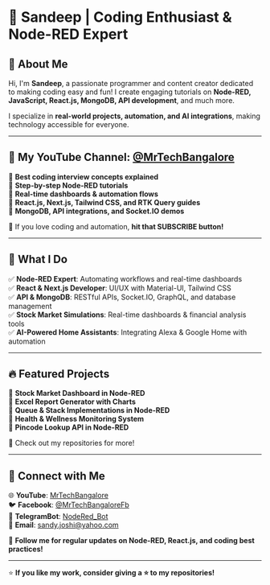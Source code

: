 # 🚀 Sandeep | Coding Enthusiast & Node-RED Expert  

## 📌 About Me  
Hi, I'm **Sandeep**, a passionate programmer and content creator dedicated to making coding easy and fun! I create engaging tutorials on **Node-RED, JavaScript, React.js, MongoDB, API development**, and much more.  

I specialize in **real-world projects, automation, and AI integrations**, making technology accessible for everyone.  

---

## 🎥 My YouTube Channel: [@MrTechBangalore](https://www.youtube.com/MrTechBangalore)  
🔹 **Best coding interview concepts explained**  
🔹 **Step-by-step Node-RED tutorials**  
🔹 **Real-time dashboards & automation flows**  
🔹 **React.js, Next.js, Tailwind CSS, and RTK Query guides**  
🔹 **MongoDB, API integrations, and Socket.IO demos**  

🚀 If you love coding and automation, **hit that SUBSCRIBE button!**  

---

## 📌 What I Do  
✅ **Node-RED Expert**: Automating workflows and real-time dashboards  
✅ **React & Next.js Developer**: UI/UX with Material-UI, Tailwind CSS  
✅ **API & MongoDB**: RESTful APIs, Socket.IO, GraphQL, and database management  
✅ **Stock Market Simulations**: Real-time dashboards & financial analysis tools  
✅ **AI-Powered Home Assistants**: Integrating Alexa & Google Home with automation  

---

## 🔥 Featured Projects  
🔹 **Stock Market Dashboard in Node-RED**  
🔹 **Excel Report Generator with Charts**  
🔹 **Queue & Stack Implementations in Node-RED**  
🔹 **Health & Wellness Monitoring System**  
🔹 **Pincode Lookup API in Node-RED**  

🚀 Check out my repositories for more!  

---

## 📢 Connect with Me  
🌐 **YouTube**: [MrTechBangalore](https://www.youtube.com/@MrTechBangalore/)  
🐦 **Facebook**: [@MrTechBangaloreFb](https://www.facebook.com/groups/636526210071024)  
💼 **TelegramBot**: [NodeRed_Bot]( https://t.me/MrTechBanglorebot)  
📧 **Email**: sandy.joshi@yahoo.com  

📌 **Follow me for regular updates on Node-RED, React.js, and coding best practices!**  

---

⭐ **If you like my work, consider giving a ⭐ to my repositories!**  
